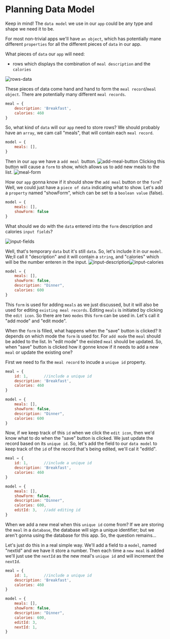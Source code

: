 # Planning Data Model

Keep in mind! The `data model` we use in our `app` could be any type and shape we need it to be. 

For most non-trivial apps we'll have `an object`, which has potentially mane different `properties` for all the different pieces of `data` in our app.  

What pieces of `data` our `app` will need: 
- rows which displays the combination of `meal description` and the `calories`

![rows-data](../rows-data.png)

These pieces of data come hand and hand to form the `meal record`/`meal object`. There are potentially many different `meal records`. 

```js
meal = {
    description: 'Breakfast',
    calories: 460
}
```
So, what kind of `data` will our `app` need to store rows? We should probably have an `array`, we cam call "meals", that will contain each `meal record`. 

```js
model = {
    meals: [],
}
```
Then in our `app` we have a `add meal `button. 
![add-meal-button](../add-meal-button.png)
Clicking this button will cause a `form` to show, which allows us to add new meals to the list. 
![meal-form](../meal-form.png)

How our `app` gonna know if it should show the `add meal` button or the `form`? Well, we could just have a `piece of data` indicating what to show. Let's add a `property` named "showForm", which can be set to a `boolean value` (false).

```js
model = {
    meals: [],
    showForm: false
}
```
What should we do with the `data` entered into the `form` description and calories `input fields`?

![input-fields](../input-fields.png)

Well, that's temporary `data` but it's still `data`. So, let's include it in our `model`. We;ll call it "description" and it will contain a `string`, and "calories" which will be the number enteren in the input. 
![input-description](../input-description.png)![input-calories](../input-calories.png)

```js
model = {
    meals: [],
    showForm: false,
    description: "Dinner",
    calories: 600
}
```

This `form` is used for adding `meals` as we just discussed, but it will also be used for editing `existing meal records`.  Editing `meals` is initiated by clicking the `edit icon`. So there are two `modes` this `form` can be used in. Let's call it "add mode" and "edit mode".  

When the `form` is filled, what happens when the "save" button is clicked? It depends on which mode the `form` is used for. For `add mode` the `meal` should be added to the list. In "edit mode" the existed `meal` should be updated. So, when "save" button is clicked how it gonne know if it needs to add a new `meal` or update the existing one? 

First we need to fix the `meal record` to incude a `unique id` property. 
```js
meal = {
    id: 1,       //include a unique id 
    description: 'Breakfast',
    calories: 460
}

model = {
    meals: [],
    showForm: false,
    description: "Dinner",
    calories: 600
}
```
Now, if we keep track of this `id` when we click the `edit icon`, then we'd know what to do when the "save" button is clicked. We just update the record based on its `unique id`. So, let's add the field to our `data model` to keep track of the `id` of the record that's being edited, we'll cal it "editId".

```js
meal = {
    id: 1,       //include a unique id 
    description: 'Breakfast',
    calories: 460
}

model = {
    meals: [],
    showForm: false,
    description: "Dinner",
    calories: 600,
    editId: 3,   //add editing id
}
```
When we add a new meal when this `unique id` come from? If we are storing the `meal` in a `database`, the database will sign a unique identifier; but we aren't gonna using the database for this app. So, the question remains...

Let's just do this in a real simple way. We'll add a field to a `model`, named "nextId" and we have it store a number. Then each time a `new meal` is added we'll just use the `nextId` as the new meal's `unique id` and will increment the `nextId`. 

```js
meal = {
    id: 1,       //include a unique id 
    description: 'Breakfast',
    calories: 460
}

model = {
    meals: [],
    showForm: false,
    description: "Dinner",
    calories: 600,
    editId: 3,
    nextId: 1,
}
```